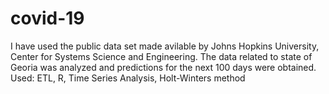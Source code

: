 # covid-19
I have used the public data set made avilable by Johns Hopkins University, Center for Systems Science and Engineering. The data related to state of Georia was analyzed and predictions for the next 100 days were obtained. 
Used: ETL, R, Time Series Analysis, Holt-Winters method

